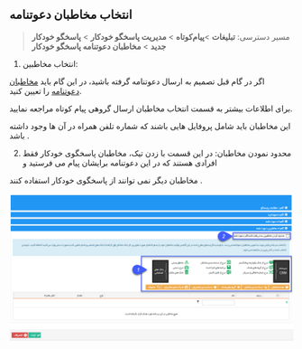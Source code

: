 ﻿## انتخاب مخاطبان دعوتنامه

> مسیر دسترسی:  **تبلیغات** >**پیام‌کوتاه** > **مدیریت پاسخگو خودکار** > **پاسخگو خودکار جدید** > **مخاطبان دعوتنامه پاسخگو خودکار** 

1. انتخاب مخاطبین:

اگر در گام قبل تصمیم به ارسال دعوتنامه گرفته باشید، در این گام باید [مخاطبان دعوتنامه](https://github.com/1stco/PayamGostarDocs/blob/master/help%202.5.4/Marketing/moshtarak-abzar/gam%20se/select-Audience.md) را تعیین کنید.

برای اطلاعات بیشتر به قسمت انتخاب مخاطبان ارسال گروهی پیام کوتاه مراجعه نمایید.

این مخاطبان باید شامل پروفایل هایی باشند که شماره تلفن همراه در آن ها وجود داشته باشد .

2. محدود نمودن مخاطبان: در این قسمت با زدن تیک، مخاطبان پاسخگوی خودکار فقط افرادی هستند که در این دعوتنامه برایشان پیام می فرستید و

مخاطبان دیگر نمی توانند از پاسخگوی خودکار استفاده کنند .

![](advertising-sendingautoanswer-fourthstep.png)
